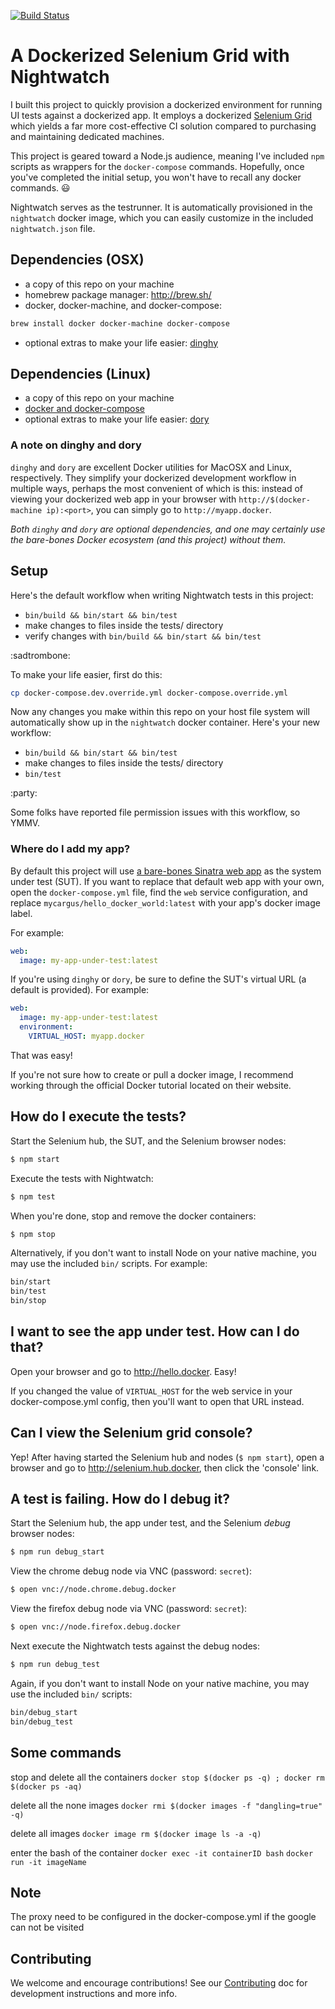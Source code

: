 [![Build Status](https://travis-ci.org/husheng-kooboo/docker-2nodes.svg?branch=master)](https://travis-ci.org/husheng-kooboo/docker-2nodes)

# A Dockerized Selenium Grid with Nightwatch

I built this project to quickly provision a dockerized environment for running
UI tests against a dockerized app. It employs a dockerized [Selenium Grid][grid]
which yields a far more cost-effective CI solution compared to purchasing and
maintaining dedicated machines.

This project is geared toward a Node.js audience, meaning I've included `npm`
scripts as wrappers for the `docker-compose` commands. Hopefully, once you've
completed the initial setup, you won't have to recall any docker commands.
:smiley:

Nightwatch serves as the testrunner. It is automatically provisioned in the
`nightwatch` docker image, which you can easily customize in the included
`nightwatch.json` file.

## Dependencies (OSX)

-   a copy of this repo on your machine
-   homebrew package manager: <http://brew.sh/>
-   docker, docker-machine, and docker-compose:

```sh
brew install docker docker-machine docker-compose
```

-   optional extras to make your life easier: [dinghy][dinghy]

## Dependencies (Linux)

-   a copy of this repo on your machine
-   [docker and docker-compose][docker]
-   optional extras to make your life easier: [dory][dory]

### A note on dinghy and dory

`dinghy` and `dory` are excellent Docker utilities for MacOSX and Linux,
respectively. They simplify your dockerized development workflow in multiple
ways, perhaps the most convenient of which is this: instead of viewing your
dockerized web app in your browser with `http://$(docker-machine ip):<port>`,
you can simply go to `http://myapp.docker`.

*Both `dinghy` and `dory` are optional dependencies, and one may certainly use
the bare-bones Docker ecosystem (and this project) without them.*

## Setup

Here's the default workflow when writing Nightwatch tests in this project:

-   `bin/build && bin/start && bin/test`
-   make changes to files inside the tests/ directory
-   verify changes with `bin/build && bin/start && bin/test`

:sadtrombone:

To make your life easier, first do this:

```sh
cp docker-compose.dev.override.yml docker-compose.override.yml
```

Now any changes you make within this repo on your host file system will
automatically show up in the `nightwatch` docker container. Here's your new
workflow:

-   `bin/build && bin/start && bin/test`
-   make changes to files inside the tests/ directory
-   `bin/test`

:party:

Some folks have reported file permission issues with this workflow, so YMMV.

### Where do I add my app?

By default this project will use [a bare-bones Sinatra web app][app]
as the system under test (SUT). If you want to replace that default web app with
your own, open the `docker-compose.yml` file, find the `web` service
configuration, and replace `mycargus/hello_docker_world:latest` with your app's
docker image label.

For example:

```yaml
web:
  image: my-app-under-test:latest
```

If you're using `dinghy` or `dory`, be sure to define the SUT's virtual URL (a
default is provided). For example:

```yaml
web:
  image: my-app-under-test:latest
  environment:
    VIRTUAL_HOST: myapp.docker
```

That was easy!

If you're not sure how to create or pull a docker image, I recommend working
through the official Docker tutorial located on their website.

## How do I execute the tests?

Start the Selenium hub, the SUT, and the Selenium browser nodes:

```sh
$ npm start
```

Execute the tests with Nightwatch:

```sh
$ npm test
```

When you're done, stop and remove the docker containers:

```sh
$ npm stop
```

Alternatively, if you don't want to install Node on your native machine, you may
use the included `bin/` scripts. For example:

```sh
bin/start
bin/test
bin/stop
```

## I want to see the app under test. How can I do that?

Open your browser and go to <http://hello.docker>. Easy!

If you changed the value of `VIRTUAL_HOST` for the web service in your
docker-compose.yml config, then you'll want to open that URL instead.

## Can I view the Selenium grid console?

Yep! After having started the Selenium hub and nodes (`$ npm start`), open a
browser and go to <http://selenium.hub.docker>, then click the 'console' link.

## A test is failing. How do I debug it?

Start the Selenium hub, the app under test, and the Selenium *debug* browser
nodes:

```sh
$ npm run debug_start
```

View the chrome debug node via VNC (password: `secret`):

```sh
$ open vnc://node.chrome.debug.docker
```

View the firefox debug node via VNC (password: `secret`):

```sh
$ open vnc://node.firefox.debug.docker
```

Next execute the Nightwatch tests against the debug nodes:

```sh
$ npm run debug_test
```

Again, if you don't want to install Node on your native machine, you may use the
included `bin/` scripts:

```sh
bin/debug_start
bin/debug_test
```
## Some commands
stop and delete all the containers
`docker stop $(docker ps -q) ; docker rm $(docker ps -aq)`

delete all the none images
`docker rmi $(docker images -f "dangling=true" -q)`

delete all images
`docker image rm $(docker image ls -a -q)`

enter the bash of the container
`docker exec -it containerID bash`
`docker run -it imageName`

## Note
The proxy need to be configured in the docker-compose.yml if the google can not be visited

## Contributing

We welcome and encourage contributions! See our [Contributing][contributing] doc
for development instructions and more info.

[app]: https://github.com/mycargus/hello_docker_world
[contributing]: https://github.com/mycargus/nightwatch-docker-grid/blob/master/CONTRIBUTING.md
[dinghy]: https://github.com/codekitchen/dinghy
[docker]: https://docs.docker.com/engine/installation/linux/
[dory]: https://github.com/FreedomBen/dory
[grid]: https://github.com/SeleniumHQ/selenium/wiki/Grid2
